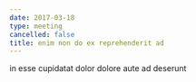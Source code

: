 ```yaml
---
date: 2017-03-18
type: meeting
cancelled: false
title: enim non do ex reprehenderit ad
---
```

in esse cupidatat dolor dolore aute ad deserunt